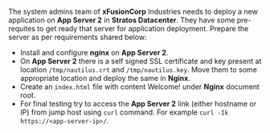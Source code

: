 The system admins team of **xFusionCorp** Industries needs to deploy a new application on **App Server 2** in **Stratos Datacenter**. They have some pre-requites to get ready that server for application deployment. Prepare the server as per requirements shared below:

- Install and configure **nginx** on **App Server 2**.
- On **App Server 2** there is a self signed SSL certificate and key present at location `/tmp/nautilus.crt` and `/tmp/nautilus.key`. Move them to some appropriate location and deploy the same in **Nginx**.
- Create an `index.html` file with content Welcome! under **Nginx** document root.
- For final testing try to access the **App Server 2** link (either hostname or IP) from jump host using `curl` command. For example `curl -Ik https://<app-server-ip>/`.


